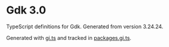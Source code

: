 # Gdk 3.0

TypeScript definitions for Gdk. Generated from version 3.24.24.

Generated with [gi.ts](https://gitlab.gnome.org/ewlsh/gi.ts) and tracked in [packages.gi.ts](https://gitlab.gnome.org/ewlsh/packages.gi.ts).
